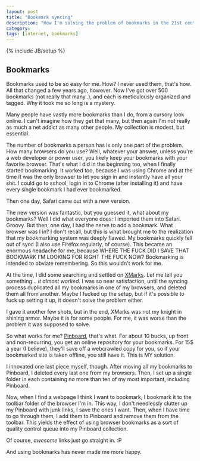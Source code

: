 ```yaml
---
layout: post
title: "Bookmark syncing"
description: "How I'm solving the problem of bookmarks in the 21st century"
category:
tags: [internet, bookmarks]
---
```

{% include JB/setup %}

Bookmarks
---------

Bookmarks used to be so easy for me. How? I never used them, that's how. All that changed a few years ago, however. Now I've got over 500 bookmarks (not really that many..), and each is meticulously organized and tagged. Why it took me so long is a mystery.

Many people have vastly more bookmarks than I do, from a cursory look online. I can't imagine how they get that many, but then again I'm not really as much a net addict as many other people. My collection is modest, but essential.

The number of bookmarks a person has is only one part of the problem. How many browsers do you use? Well, whatever your answer, unless you're a web developer or power user, you likely keep your bookmarks with your favorite browser. That's what I did in the beginning too, when I finally started bookmarking. It worked too, because I was using Chrome and at the time it was the only browser to let you sign in and instantly have all your shit. I could go to school, login in to Chrome (after installing it) and have every single bookmark I had ever bookmarked.

Then one day, Safari came out with a new version.

The new version was fantastic, but you guessed it, what about my bookmarks? Well I did what everyone does: I imported them into Safari. Groovy. But then, one day, I had the nerve to add a bookmark. What browser was I in? I don't recall, but this is what brought me to the realization that my bookmarking system was deeply flawed. My bookmarks quickly fell out of sync (I also use Firefox regularly, of course). This became an enormous headache for me, because WHERE THE FUCK DID I SAVE THAT BOOKMARK I'M LOOKING FOR RIGHT THE FUCK NOW? Bookmarking is intended to obviate remembering. So this wouldn't work for me.

At the time, I did some searching and settled on [XMarks](http://www.xmarks.com). Let me tell you something... *it almost worked*. I was so near satisfaction, until the syncing process duplicated all my bookmarks in one of my browsers, and deleted them all from another. Maybe I fucked up the setup, but if it's possible  to fuck up setting it up, it doesn't solve the problem either.

I gave it another few shots, but in the end, XMarks was not my knight in shining armor. Maybe it is for some people. For me, it was worse than the problem it was supposed to solve.

So what works for me? [Pinboard](https://pinboard.in), that's what. For about 10 bucks, up front and non-recurring, you get an online repository for your bookmarks. For 15$ a year (I believe), they'll save off a webcrawled copy for you, so if your bookmarked site is taken offline, you still have it. This is MY solution.

I innovated one last piece myself, though. After moving all my bookmarks to Pinboard, I deleted every last one from my browsers. Then, I set up a single folder in each containing no more than ten of my most important, including Pinboard.

Now, when I find a webpage I think I want to bookmark, I bookmark it to the toolbar folder of the browser I'm in. This way, I don't needlessly clutter up my Pinboard with junk links, I save the ones I want. Then, when I have time to go through them, I add them to Pinboard and remove them from the toolbar. This yields the effect of using browser bookmarks as a sort of quality control queue into my Pinboard collection.

Of course, *awesome* links just go straight in. :P

And using bookmarks has never made me more happy.
